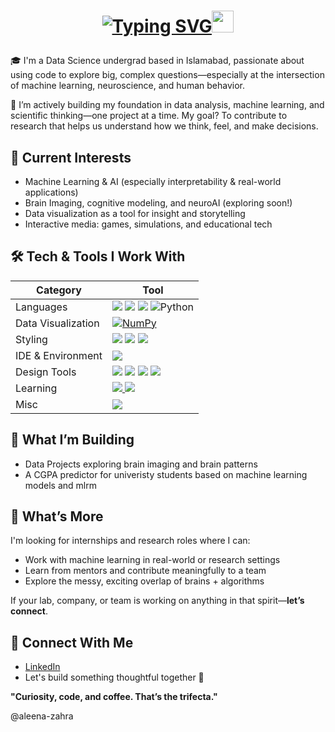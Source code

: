 
# <p align="center"><a href="https://git.io/typing-svg"><img src="https://readme-typing-svg.demolab.com?font=cutive&size=25&duration=2000&pause=1000&color=ec6cb0&center=true&vCenter=true&height=25&lines=Heyy%2C+I'm+Aleena+Zahra+!!;A+Data-Science+Student%2C;Passionate+UI%2FUX+Designer%2C;Research+Enthusiast+." alt="Typing SVG" /></a><img src="https://user-images.githubusercontent.com/74038190/226127913-88de86d3-8437-45b9-a3b6-e746b47f655a.gif" height="35px"></p>
🎓 I'm a Data Science undergrad based in Islamabad, passionate about using code to explore big, complex questions—especially at the intersection of machine learning, neuroscience, and human behavior.

🔬  I’m actively building my foundation in data analysis, machine learning, and scientific thinking—one project at a time. My goal? To contribute to research that helps us understand how we think, feel, and make decisions.


## 🧠 Current Interests
- Machine Learning & AI (especially interpretability & real-world applications)
- Brain Imaging, cognitive modeling, and neuroAI (exploring soon!)
- Data visualization as a tool for insight and storytelling
- Interactive media: games, simulations, and educational tech


## 🛠️ Tech & Tools I Work With

| Category        | Tool          |
|-----------------|---------------|
| Languages       | <img src="https://img.shields.io/badge/JavaScript-323330?style=for-the-badge&logo=javascript&logoColor=F7DF1E"/> <img src="https://img.shields.io/badge/C%2B%2B-00599C?style=for-the-badge&logo=c%2B%2B&logoColor=white"/> <img src="https://img.shields.io/badge/HTML5-E34F26?style=for-the-badge&logo=html5&logoColor=white" /> ![Python](https://img.shields.io/badge/python-3670A0?style=for-the-badge&logo=python&logoColor=ffdd54)  | [![C#](https://custom-icon-badges.demolab.com/badge/C%23-%23239120.svg?logo=cshrp&logoColor=white)](#) | [![Markdown](https://img.shields.io/badge/Markdown-%23000000.svg?logo=markdown&logoColor=white)](#) |
| Data Visualization |  [![NumPy](https://img.shields.io/badge/NumPy-4DABCF?logo=numpy&logoColor=fff)](#) | [![Pandas](https://img.shields.io/badge/Pandas-150458?logo=pandas&logoColor=fff)](#) | [![Matplotlib](https://custom-icon-badges.demolab.com/badge/Matplotlib-71D291?logo=matplotlib&logoColor=fff)](#) | [![Scikit-learn](https://img.shields.io/badge/-scikit--learn-%23F7931E?logo=scikit-learn&logoColor=white)](#) |
| Styling | <img src="https://img.shields.io/badge/CSS3-1572B6?style=for-the-badge&logo=css3&logoColor=white" /> <img src="https://img.shields.io/badge/Tailwind_CSS-38B2AC?style=for-the-badge&logo=tailwind-css&logoColor=white"/> <img src="https://img.shields.io/badge/Bootstrap-563D7C?style=for-the-badge&logo=bootstrap&logoColor=white" /> |
| IDE & Environment | <img src="https://img.shields.io/badge/VSCode-0078D4?style=for-the-badge&logo=visual%20studio%20code&logoColor=white" /> | [![Anaconda](https://img.shields.io/badge/Anaconda-44A833?logo=anaconda&logoColor=fff)](#) |
| Design Tools    | <img src="https://img.shields.io/badge/Adobe%20XD-470137?style=for-the-badge&logo=Adobe%20XD&logoColor=#FF61F6"/> <img src="https://img.shields.io/badge/Adobe%20Illustrator-FF9A00?style=for-the-badge&logo=adobe%20illustrator&logoColor=white"/> <img src="https://img.shields.io/badge/Figma-F24E1E?style=for-the-badge&logo=figma&logoColor=white"/> <a href="https://dribbble.com/Anmol-Baranwal/"><img src="https://img.shields.io/badge/Dribbble-EA4C89?style=for-the-badge&logo=dribbble&logoColor=white" /></a> | [![Krita](https://img.shields.io/badge/Krita-203759?logo=krita&logoColor=EEF37B)](#) | [![Canva](https://img.shields.io/badge/Canva-%2300C4CC.svg?&logo=Canva&logoColor=white)](#) |
| Learning | <a href="https://www.coursera.org/user/69e4ae79233b116200019fb3f9111083"><img src="https://img.shields.io/badge/Coursera-0056D2?style=for-the-badge&logo=Coursera&logoColor=white" /> <img src="https://img.shields.io/badge/freecodecamp-27273D?style=for-the-badge&logo=freecodecamp&logoColor=white" /> | [![Codecademy](https://img.shields.io/badge/Codecademy-%2321759B.svg?logo=codecademy&logoColor=white)](#) | [![W3Schools](https://img.shields.io/badge/W3Schools-04AA6D?logo=w3schools&logoColor=fff)](#) |
| Misc |  <img src="https://img.shields.io/badge/MySQL-005C84?style=for-the-badge&logo=mysql&logoColor=white"/> | ![Unity](https://img.shields.io/badge/unity-%23000000.svg?style=for-the-badge&logo=unity&logoColor=white) | [![Notion](https://img.shields.io/badge/Notion-000?logo=notion&logoColor=fff)](#) | [![Ubuntu](https://img.shields.io/badge/Ubuntu-E95420?logo=ubuntu&logoColor=white)](#) |



## 🌱 What I’m Building

-  Data Projects exploring brain imaging and brain patterns
-  A CGPA predictor for univeristy students based on machine learning models and mlrm



## 📌 What’s More

I'm looking for internships and research roles where I can:
- Work with machine learning in real-world or research settings  
- Learn from mentors and contribute meaningfully to a team  
- Explore the messy, exciting overlap of brains + algorithms  

If your lab, company, or team is working on anything in that spirit—**let’s connect**.


## 🤝 Connect With Me

- [LinkedIn](https://www.linkedin.com/in/aleena-zahra/) 
- Let's build something thoughtful together 🌱


**"Curiosity, code, and coffee. That’s the trifecta."**

@aleena-zahra
